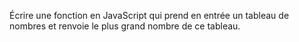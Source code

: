 Écrire une fonction en JavaScript qui prend en entrée un tableau de nombres et renvoie le plus grand nombre de ce tableau.